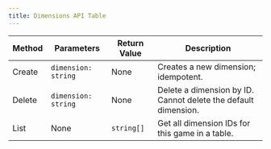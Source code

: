 ```yaml
---
title: Dimensions API Table
---
```


| Method | Parameters          | Return Value | Description                                                    |
| ------ | ------------------- | ------------ | -------------------------------------------------------------- |
| Create | `dimension: string` | None         | Creates a new dimension; idempotent.                           |
| Delete | `dimension: string` | None         | Delete a dimension by ID. Cannot delete the default dimension. |
| List   | None                | `string[]`   | Get all dimension IDs for this game in a table.                |
